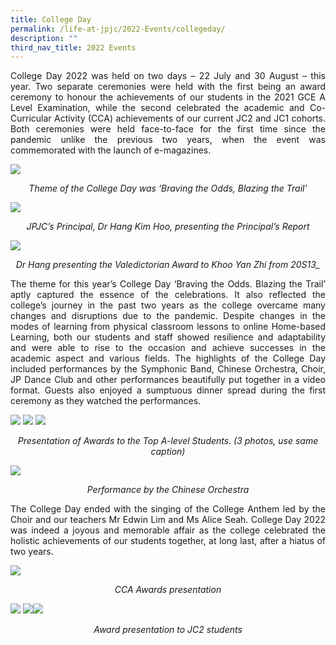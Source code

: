 ```yaml
---
title: College Day
permalink: /life-at-jpjc/2022-Events/collegeday/
description: ""
third_nav_title: 2022 Events
---
```


<div align=justify>
	
College Day 2022 was held on two days – 22 July and 30 August – this year. Two separate ceremonies were held with the first being an award ceremony to honour the achievements of our students in the 2021 GCE A Level Examination, while the second celebrated the academic and Co-Curricular Activity (CCA) achievements of our current JC2 and JC1 cohorts. Both ceremonies were held face-to-face for the first time since the pandemic unlike the previous two years, when the event was commemorated with the launch of e-magazines.

![](/images/Life%20@%20JPJC/2022%20Events/College%20day/Photo%201.jpg)
<figcaption align=center>
<em>
Theme of the College Day was ‘Braving the Odds, Blazing the Trail’
</em></figcaption>

![](/images/Life%20@%20JPJC/2022%20Events/College%20day/Photo%202.jpg)
<figcaption align=center><em>	
JPJC’s Principal, Dr Hang Kim Hoo, presenting the Principal’s Report
</em></figcaption>

![](/images/Life%20@%20JPJC/2022%20Events/College%20day/Photo%203.jpg)	
<figcaption align=center><em>	
Dr Hang presenting the Valedictorian Award to Khoo Yan Zhi from 20S13_
</em></figcaption>

	
The theme for this year’s College Day ‘Braving the Odds. Blazing the Trail’ aptly captured the essence of the celebrations. It also reflected the college’s journey in the past two years as the college overcame many changes and disruptions due to the pandemic. Despite changes in the modes of learning from physical classroom lessons to online Home-based Learning, both our students and staff showed resilience and adaptability and were able to rise to the occasion and achieve successes in the academic aspect and various fields. The highlights of the College Day included performances by the Symphonic Band, Chinese Orchestra, Choir, JP Dance Club and other performances beautifully put together in a video format. Guests also enjoyed a sumptuous dinner spread during the first ceremony as they watched the performances.

![](/images/Life%20@%20JPJC/2022%20Events/College%20day/Photo%204%20_b.jpg)
![](/images/Life%20@%20JPJC/2022%20Events/College%20day/Photo%204.jpg)
![](/images/Life%20@%20JPJC/2022%20Events/College%20day/Photo%204_c.jpg)<figcaption align=center><em>	Presentation of Awards to the Top A-level Students. (3 photos, use same caption)
</em></figcaption>

![](/images/Life%20@%20JPJC/2022%20Events/College%20day/Photo%205.jpg)
<figcaption align=center><em>	
Performance by the Chinese Orchestra
</em></figcaption>

The College Day ended with the singing of the College Anthem led by the Choir and our teachers Mr Edwin Lim and Ms Alice Seah. College Day 2022 was indeed a joyous and memorable affair as the college celebrated the holistic achievements of our students together, at long last, after a hiatus of two years.

![](/images/Life%20@%20JPJC/2022%20Events/College%20day/Photo%206.jpg)<figcaption align=center><em>CCA Awards presentation
</em></figcaption>

![](/images/Life%20@%20JPJC/2022%20Events/College%20day/Photo%207.jpg)
![](/images/Life%20@%20JPJC/2022%20Events/College%20day/Photo%207b.jpg)![](/images/Life%20@%20JPJC/2022%20Events/College%20day/Photo%207c.jpg)<figcaption align=center><em>Award presentation to JC2 students	
</em></figcaption>